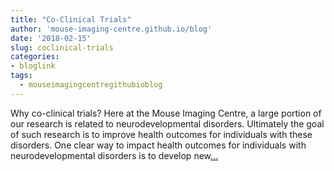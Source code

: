 ```yaml
---
title: "Co-Clinical Trials"
author: 'mouse-imaging-centre.github.io/blog'
date: '2018-02-15'
slug: coclinical-trials
categories:
- bloglink
tags:
  - mouseimagingcentregithubioblog
---
```


Why co-clinical trials? Here at the Mouse Imaging Centre, a large portion of our research is related to neurodevelopmental disorders. Ultimately the goal of such research is to improve health outcomes for individuals with these disorders. One clear way to impact health outcomes for individuals with neurodevelopmental disorders is to develop new[... <i class="fas fa-external-link-alt"></i>](https://mouse-imaging-centre.github.io/blog/blog/post/2018-02-15_coclinical-trials/)

